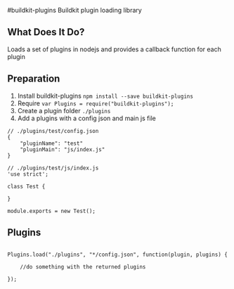 #buildkit-plugins
Buildkit plugin loading library

## What Does It Do?
Loads a set of plugins in nodejs and provides a callback function for each plugin

## Preparation
1. Install buildkit-plugins
`
npm install --save buildkit-plugins
`
2. Require
`
var Plugins = require("buildkit-plugins");
`
4. Create a plugin folder
`
./plugins
`
5. Add a plugins with a config json and main js file
```
// ./plugins/test/config.json
{
	"pluginName": "test"
	"pluginMain": "js/index.js"
}
```
```
// ./plugins/test/js/index.js
'use strict';

class Test {
	
}

module.exports = new Test();
```

## Plugins
```

Plugins.load("./plugins", "*/config.json", function(plugin, plugins) {
	
	//do something with the returned plugins

});


```
